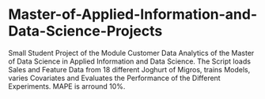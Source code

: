 # Master-of-Applied-Information-and-Data-Science-Projects

Small Student Project of the Module Customer Data Analytics of the Master of Data Science in Applied Information and Data Science. 
The Script loads Sales and Feature Data from 18 different Joghurt of Migros, trains Models, varies Covariates and Evaluates the Performance of the Different Experiments. 
MAPE is arround 10%.
